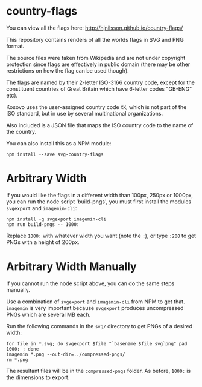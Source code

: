 country-flags
=============

You can view all the flags here: http://hjnilsson.github.io/country-flags/

This repository contains renders of all the worlds flags in SVG and PNG format.

The source files were taken from Wikipedia and are not under copyright
protection since flags are effectively in public domain (there may be other
restrictions on how the flag can be used though).

The flags are named by their 2-letter ISO-3166 country code, except for the
constituent countries of Great Britain which have 6-letter codes "GB-ENG" etc).

Kosovo uses the user-assigned country code `XK`, which is not part of the ISO standard, but in use by several multinational organizations.

Also included is a JSON file that maps the ISO country code to the name of the
country.

You can also install this as a NPM module:

    npm install --save svg-country-flags

Arbitrary Width
===============

If you would like the flags in a different width than 100px, 250px or 1000px,
you can run the node script 'build-pngs', you must first install the modules `svgexport` and `imagemin-cli`:

    npm install -g svgexport imagemin-cli
    npm run build-pngs -- 1000:

Replace `1000:` with whatever width you want (note the `:`), or type `:200` to get
PNGs with a height of 200px.

Arbitrary Width Manually
========================

If you cannot run the node script above, you can do the same steps manually.

Use a combination of `svgexport` and `imagemin-cli` from NPM to get that.
`imagemin` is very important because `svgexport` produces uncompressed PNGs which are several MB each.

Run the following commands in the `svg/` directory to get PNGs of a desired width:

    for file in *.svg; do svgexport $file "`basename $file svg`png" pad 1000: ; done
    imagemin *.png --out-dir=../compressed-pngs/
    rm *.png

The resultant files will be in the `compressed-pngs` folder. As before, `1000:` is the dimensions to export.
